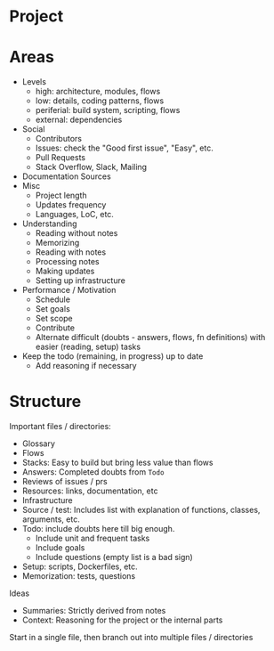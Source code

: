 # Project

# Areas

- Levels
    - high: architecture, modules, flows
    - low: details, coding patterns, flows
    - periferial: build system, scripting, flows
    - external: dependencies
- Social
    - Contributors
    - Issues: check the "Good first issue", "Easy", etc.
    - Pull Requests
    - Stack Overflow, Slack, Mailing
- Documentation Sources
- Misc
    - Project length
    - Updates frequency
    - Languages, LoC, etc.
- Understanding
    - Reading without notes
    - Memorizing
    - Reading with notes
    - Processing notes
    - Making updates
    - Setting up infrastructure
- Performance / Motivation
    - Schedule
    - Set goals
    - Set scope
    - Contribute
    - Alternate difficult (doubts - answers, flows, fn definitions) with easier (reading, setup) tasks
- Keep the todo (remaining, in progress) up to date
    - Add reasoning if necessary

# Structure

Important files / directories:

- Glossary
- Flows
- Stacks: Easy to build but bring less value than flows
- Answers: Completed doubts from `Todo`
- Reviews of issues / prs
- Resources: links, documentation, etc
- Infrastructure
- Source / test: Includes list with explanation of functions, classes, arguments, etc.
- Todo: include doubts here till big enough.
    - Include unit and frequent tasks
    - Include goals
    - Include questions (empty list is a bad sign)
- Setup: scripts, Dockerfiles, etc.
- Memorization: tests, questions

Ideas

- Summaries: Strictly derived from notes
- Context: Reasoning for the project or the internal parts

Start in a single file, then branch out into multiple files / directories
